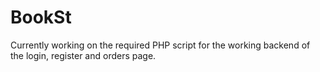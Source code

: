 # BookSt

Currently working on the required PHP script for the working backend of the login, register and orders page.
